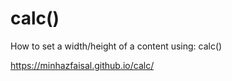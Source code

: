 # calc()
How to set a width/height of a content using: calc() 

https://minhazfaisal.github.io/calc/
